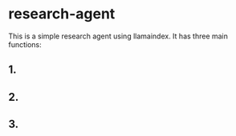 # research-agent

This is a simple research agent using llamaindex.
It has three main functions:
## 1.
## 2.
## 3.
